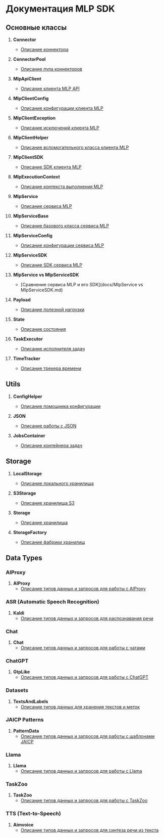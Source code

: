 # Документация MLP SDK

## Основные классы

1. **Connector**
    - [Описание коннектора](docs/Connector.md)

2. **ConnectorPool**
    - [Описание пула коннекторов](docs/ConnectorPool.md)

3. **MlpApiClient**
    - [Описание клиента MLP API](docs/MlpApiClient.md)

4. **MlpClientConfig**
    - [Описание конфигурации клиента MLP](docs/MlpClientConfig.md)

5. **MlpClientException**
    - [Описание исключений клиента MLP](docs/MlpClientException.md)

6. **MlpClientHelper**
    - [Описание вспомогательного класса клиента MLP](docs/MlpClientHelper.md)

7. **MlpClientSDK**
    - [Описание SDK клиента MLP](docs/MlpClientSDK.md)

8. **MlpExecutionContext**
    - [Описание контекста выполнения MLP](docs/MlpExecutionContext.md)

9. **MlpService**
    - [Описание сервиса MLP](docs/MlpService.md)

10. **MlpServiceBase**
    - [Описание базового класса сервиса MLP](docs/MlpServiceBase.md)

11. **MlpServiceConfig**
    - [Описание конфигурации сервиса MLP](docs/MlpServiceConfig.md)

12. **MlpServiceSDK**
    - [Описание SDK сервиса MLP](docs/MlpServiceSDK.md)

13. **MlpService vs MlpServiceSDK**
    - [Сравнение сервиса MLP и его SDK](docs/MlpService vs MlpServiceSDK.md)

14. **Payload**
    - [Описание полезной нагрузки](docs/Payload.md)

15. **State**
    - [Описание состояния](docs/State.md)

16. **TaskExecutor**
    - [Описание исполнителя задач](docs/TaskExecutor.md)

17. **TimeTracker**
    - [Описание трекера времени](docs/TimeTracker.md)

## Utils

1. **ConfigHelper**
    - [Описание помощника конфигурации](docs/utils/ConfigHelper.md)

2. **JSON**
    - [Описание работы с JSON](docs/utils/JSON.md)

3. **JobsContainer**
    - [Описание контейнера задач](docs/utils/JobsContainer.md)

## Storage

1. **LocalStorage**
    - [Описание локального хранилища](docs/storage/LocalStorage.md)

2. **S3Storage**
    - [Описание хранилища S3](docs/storage/S3Storage.md)

3. **Storage**
    - [Описание хранилища](docs/storage/Storage.md)

4. **StorageFactory**
    - [Описание фабрики хранилищ](docs/storage/StorageFactory.md)

## Data Types

### AIProxy

1. **AIProxy**
    - [Описание типов данных и запросов для работы с AIProxy](docs/datatypes/aiproxy/AIProxy.md)

### ASR (Automatic Speech Recognition)

1. **Kaldi**
    - [Описание типов данных и запросов для распознавания речи](docs/datatypes/asr/Kaldi.md)

### Chat

1. **Chat**
    - [Описание типов данных и запросов для работы с чатами](docs/datatypes/chat/Chat.md)

### ChatGPT

1. **GtpLike**
    - [Описание типов данных и запросов для работы с ChatGPT](docs/datatypes/chatgtp/GtpLike.md)

### Datasets

1. **TextsAndLabels**
    - [Описание типов данных для хранения текстов и меток](docs/datatypes/datasets/TextsAndLabels.md)

### JAICP Patterns

1. **PatternData**
    - [Описание типов данных и запросов для работы с шаблонами JAICP](docs/datatypes/jaicp_patterns/PatternData.md)

### Llama

1. **Llama**
    - [Описание типов данных и запросов для работы с Llama](docs/datatypes/llama/Llama.md)

### TaskZoo

1. **TaskZoo**
    - [Описание типов данных и запросов для работы с TaskZoo](docs/datatypes/taskzoo/TaskZoo.md)

### TTS (Text-to-Speech)

1. **Aimvoice**
    - [Описание типов данных и запросов для синтеза речи из текста](docs/datatypes/tts/Aimvoice.md)